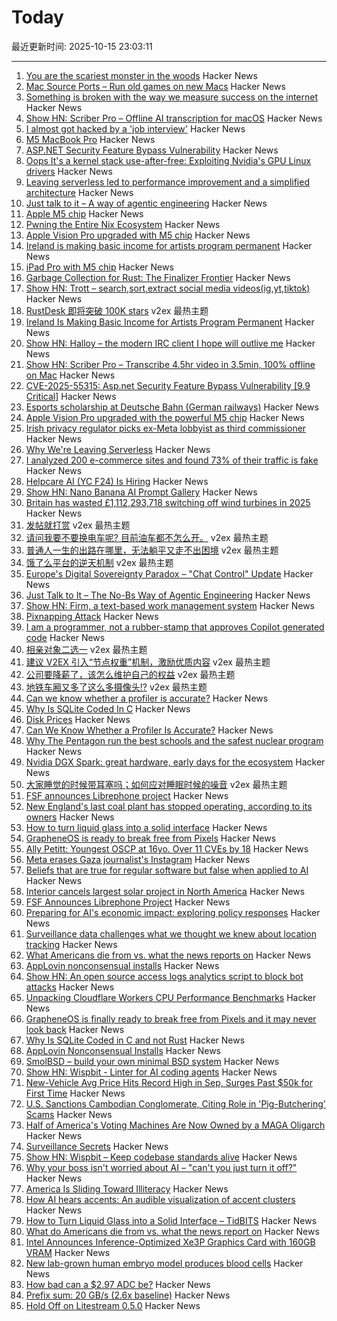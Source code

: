 # Today

最近更新时间: 2025-10-15 23:03:11

--- 
1. [You are the scariest monster in the woods](https://jamie.ideasasylum.com/2025/10/15/you-are-the-scariest-monster-in-the-woods) Hacker News
2. [Mac Source Ports – Run old games on new Macs](https://www.macsourceports.com/) Hacker News
3. [Something is broken with the way we measure success on the internet](https://joindatacops.com/resources/how-73-of-your-e-commerce-visitors-could-be-fake) Hacker News
4. [Show HN: Scriber Pro – Offline AI transcription for macOS](https://scriberpro.cc/hn/) Hacker News
5. [I almost got hacked by a 'job interview'](https://blog.daviddodda.com/how-i-almost-got-hacked-by-a-job-interview) Hacker News
6. [M5 MacBook Pro](https://www.apple.com/macbook-pro/) Hacker News
7. [ASP.NET Security Feature Bypass Vulnerability](https://nvd.nist.gov/vuln/detail/CVE-2025-55315) Hacker News
8. [Oops It's a kernel stack use-after-free: Exploiting Nvidia's GPU Linux drivers](https://blog.quarkslab.com/./nvidia_gpu_kernel_vmalloc_exploit.html) Hacker News
9. [Leaving serverless led to performance improvement and a simplified architecture](https://www.unkey.com/blog/serverless-exit) Hacker News
10. [Just talk to it – A way of agentic engineering](https://steipete.me/posts/just-talk-to-it) Hacker News
11. [Apple M5 chip](https://www.apple.com/newsroom/2025/10/apple-unleashes-m5-the-next-big-leap-in-ai-performance-for-apple-silicon/) Hacker News
12. [Pwning the Entire Nix Ecosystem](https://ptrpa.ws/nixpkgs-actions-abuse) Hacker News
13. [Apple Vision Pro upgraded with M5 chip](https://www.apple.com/newsroom/2025/10/apple-vision-pro-upgraded-with-the-m5-chip-and-dual-knit-band/) Hacker News
14. [Ireland is making basic income for artists program permanent](https://www.artnews.com/art-news/news/ireland-basic-income-artists-program-permanent-1234756981/) Hacker News
15. [iPad Pro with M5 chip](https://www.apple.com/newsroom/2025/10/apple-introduces-the-powerful-new-ipad-pro-with-the-m5-chip/) Hacker News
16. [Garbage Collection for Rust: The Finalizer Frontier](https://soft-dev.org/pubs/html/hughes_tratt__garbage_collection_for_rust_the_finalizer_frontier/) Hacker News
17. [Show HN: Trott – search,sort,extract social media videos(ig,yt,tiktok)](https://trott.hattimatimlabs.in) Hacker News
18. [RustDesk 即将突破 100K stars](https://www.v2ex.com/t/1165782) v2ex 最热主题
19. [Ireland Is Making Basic Income for Artists Program Permanent](https://www.artnews.com/art-news/news/ireland-basic-income-artists-program-permanent-1234756981/) Hacker News
20. [Show HN: Halloy – the modern IRC client I hope will outlive me](https://github.com/squidowl/halloy) Hacker News
21. [Show HN: Scriber Pro – Transcribe 4.5hr video in 3.5min, 100% offline on Mac](https://scriberpro.cc/hn/) Hacker News
22. [CVE-2025-55315: Asp.net Security Feature Bypass Vulnerability [9.9 Critical]](https://nvd.nist.gov/vuln/detail/CVE-2025-55315) Hacker News
23. [Esports scholarship at Deutsche Bahn (German railways)](https://db.jobs/de-de/esports-11092734) Hacker News
24. [Apple Vision Pro upgraded with the powerful M5 chip](https://www.apple.com/newsroom/2025/10/apple-vision-pro-upgraded-with-the-m5-chip-and-dual-knit-band/) Hacker News
25. [Irish privacy regulator picks ex-Meta lobbyist as third commissioner](https://www.euractiv.com/news/irish-privacy-regulator-picks-ex-meta-lobbyist-as-third-commissioner/) Hacker News
26. [Why We're Leaving Serverless](https://www.unkey.com/blog/serverless-exit) Hacker News
27. [I analyzed 200 e-commerce sites and found 73% of their traffic is fake](https://joindatacops.com/resources/how-73-of-your-e-commerce-visitors-could-be-fake) Hacker News
28. [Helpcare AI (YC F24) Is Hiring](https://news.ycombinator.com/item?id=45591082) Hacker News
29. [Show HN: Nano Banana AI Prompt Gallery](https://nanobananas.ai/banana-image-prompt) Hacker News
30. [Britain has wasted £1,112,293,718 switching off wind turbines in 2025](https://wastedwind.energy/) Hacker News
31. [发帖就打赏](https://www.v2ex.com/t/1165372) v2ex 最热主题
32. [请问我要不要换电车呢? 目前油车都不怎么开。](https://www.v2ex.com/t/1165355) v2ex 最热主题
33. [普通人一生的出路在哪里，无法躺平又走不出困境](https://www.v2ex.com/t/1165328) v2ex 最热主题
34. [饿了么平台的逆天机制](https://www.v2ex.com/t/1165305) v2ex 最热主题
35. [Europe's Digital Sovereignty Paradox – "Chat Control" Update](https://www.process-one.net/blog/chat-control-update-oct-2025/) Hacker News
36. [Just Talk to It – The No-Bs Way of Agentic Engineering](https://steipete.me/posts/just-talk-to-it) Hacker News
37. [Show HN: Firm, a text-based work management system](https://github.com/42futures/firm) Hacker News
38. [Pixnapping Attack](https://www.pixnapping.com/) Hacker News
39. [I am a programmer, not a rubber-stamp that approves Copilot generated code](https://prahladyeri.github.io/blog/2025/10/i-am-a-programmer.html) Hacker News
40. [相亲对象二选一](https://www.v2ex.com/t/1165327) v2ex 最热主题
41. [建议 V2EX 引入“节点权重”机制，激励优质内容](https://www.v2ex.com/t/1165280) v2ex 最热主题
42. [公司要降薪了，该怎么维护自己的权益](https://www.v2ex.com/t/1165275) v2ex 最热主题
43. [地铁车厢又多了这么多摄像头!?](https://www.v2ex.com/t/1165272) v2ex 最热主题
44. [Can we know whether a profiler is accurate?](https://stefan-marr.de/2025/10/can-we-know-whether-a-profiler-is-accurate/) Hacker News
45. [Why Is SQLite Coded In C](https://www.sqlite.org/whyc.html) Hacker News
46. [Disk Prices](https://diskprices.com/?locale=us) Hacker News
47. [Can We Know Whether a Profiler Is Accurate?](https://stefan-marr.de/2025/10/can-we-know-whether-a-profiler-is-accurate/) Hacker News
48. [Why The Pentagon run the best schools and the safest nuclear program](https://www.governance.fyi/p/the-pentagons-best-schools-and-safest) Hacker News
49. [Nvidia DGX Spark: great hardware, early days for the ecosystem](https://simonwillison.net/2025/Oct/14/nvidia-dgx-spark/) Hacker News
50. [大家睡觉的时候带耳塞吗；如何应对睡眠时候的噪音](https://www.v2ex.com/t/1165271) v2ex 最热主题
51. [FSF announces Librephone project](https://www.fsf.org/news/librephone-project) Hacker News
52. [New England's last coal plant has stopped operating, according to its owners](https://www.nhpr.org/nh-news/2025-10-06/new-englands-last-coal-plant-has-stopped-operating-according-to-its-owners) Hacker News
53. [How to turn liquid glass into a solid interface](https://tidbits.com/2025/10/09/how-to-turn-liquid-glass-into-a-solid-interface/) Hacker News
54. [GrapheneOS is ready to break free from Pixels](https://www.androidauthority.com/graphene-os-major-android-oem-partnership-3606853/) Hacker News
55. [Ally Petitt: Youngest OSCP at 16yo. Over 11 CVEs by 18](https://ally-petitt.com/en/posts/2024-05-07_how-i-became-a-hacker-before-i-finished-high-school/) Hacker News
56. [Meta erases Gaza journalist's Instagram](https://twitter.com/DropSiteNews/status/1977795050206576763) Hacker News
57. [Beliefs that are true for regular software but false when applied to AI](https://boydkane.com/essays/boss) Hacker News
58. [Interior cancels largest solar project in North America](https://www.politico.com/news/2025/10/10/trump-interior-department-cancels-largest-solar-project-in-north-america-00602071) Hacker News
59. [FSF Announces Librephone Project](https://www.fsf.org/news/librephone-project) Hacker News
60. [Preparing for AI's economic impact: exploring policy responses](https://www.anthropic.com/research/economic-policy-responses) Hacker News
61. [Surveillance data challenges what we thought we knew about location tracking](https://www.lighthousereports.com/investigation/surveillance-secrets/) Hacker News
62. [What Americans die from vs. what the news reports on](https://ourworldindata.org/does-the-news-reflect-what-we-die-from) Hacker News
63. [AppLovin nonconsensual installs](https://www.benedelman.org/applovin-nonconsensual-installs/) Hacker News
64. [Show HN: An open source access logs analytics script to block bot attacks](https://github.com/tempesta-tech/webshield) Hacker News
65. [Unpacking Cloudflare Workers CPU Performance Benchmarks](https://blog.cloudflare.com/unpacking-cloudflare-workers-cpu-performance-benchmarks/) Hacker News
66. [GrapheneOS is finally ready to break free from Pixels and it may never look back](https://www.androidauthority.com/graphene-os-major-android-oem-partnership-3606853/) Hacker News
67. [Why Is SQLite Coded in C and not Rust](https://www.sqlite.org/whyc.html) Hacker News
68. [AppLovin Nonconsensual Installs](https://www.benedelman.org/applovin-nonconsensual-installs/) Hacker News
69. [SmolBSD – build your own minimal BSD system](https://smolbsd.org) Hacker News
70. [Show HN: Wispbit - Linter for AI coding agents](https://wispbit.com) Hacker News
71. [New-Vehicle Avg Price Hits Record High in Sep, Surges Past $50k for First Time](https://www.coxautoinc.com/insights-hub/sept-2025-atp-report/) Hacker News
72. [U.S. Sanctions Cambodian Conglomerate, Citing Role in 'Pig-Butchering' Scams](https://www.wsj.com/business/u-s-sanctions-cambodian-conglomerate-citing-role-in-pig-butchering-scams-0cf2e0ff) Hacker News
73. [Half of America's Voting Machines Are Now Owned by a MAGA Oligarch](https://dissentinbloom.substack.com/p/half-of-americas-voting-machines) Hacker News
74. [Surveillance Secrets](https://www.lighthousereports.com/investigation/surveillance-secrets/) Hacker News
75. [Show HN: Wispbit – Keep codebase standards alive](https://wispbit.com) Hacker News
76. [Why your boss isn't worried about AI – "can't you just turn it off?"](https://boydkane.com/essays/boss) Hacker News
77. [America Is Sliding Toward Illiteracy](https://www.theatlantic.com/ideas/archive/2025/10/education-decline-low-expectations/684526/) Hacker News
78. [How AI hears accents: An audible visualization of accent clusters](https://accent-explorer.boldvoice.com/) Hacker News
79. [How to Turn Liquid Glass into a Solid Interface – TidBITS](https://tidbits.com/2025/10/09/how-to-turn-liquid-glass-into-a-solid-interface/) Hacker News
80. [What do Americans die from vs. what the news report on](https://ourworldindata.org/does-the-news-reflect-what-we-die-from) Hacker News
81. [Intel Announces Inference-Optimized Xe3P Graphics Card with 160GB VRAM](https://www.phoronix.com/review/intel-crescent-island) Hacker News
82. [New lab-grown human embryo model produces blood cells](https://www.cam.ac.uk/research/news/new-lab-grown-human-embryo-model-produces-blood-cells) Hacker News
83. [How bad can a $2.97 ADC be?](https://excamera.substack.com/p/how-bad-can-a-297-adc-be) Hacker News
84. [Prefix sum: 20 GB/s (2.6x baseline)](https://github.com/ashtonsix/perf-portfolio/tree/main/delta) Hacker News
85. [Hold Off on Litestream 0.5.0](https://mtlynch.io/notes/hold-off-on-litestream-0.5.0/) Hacker News
